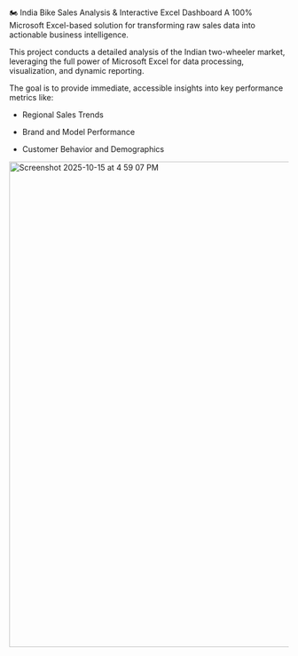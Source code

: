 
🏍️ India Bike Sales Analysis & Interactive Excel Dashboard
A 100% Microsoft Excel-based solution for transforming raw sales data into actionable business intelligence.

This project conducts a detailed analysis of the Indian two-wheeler market, leveraging the full power of Microsoft Excel for data processing, visualization, and dynamic reporting.

The goal is to provide immediate, accessible insights into key performance metrics like:

* Regional Sales Trends

* Brand and Model Performance

* Customer Behavior and Demographics
  
<img width="1440" height="874" alt="Screenshot 2025-10-15 at 4 59 07 PM" src="https://github.com/user-attachments/assets/ecc67c1f-1648-42a7-a132-99fac26b48bc" />

